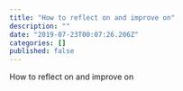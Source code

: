 ```yaml
---
title: "How to reflect on and improve on"
description: ""
date: "2019-07-23T00:07:26.206Z"
categories: []
published: false
---
```


  

How to reflect on and improve on

